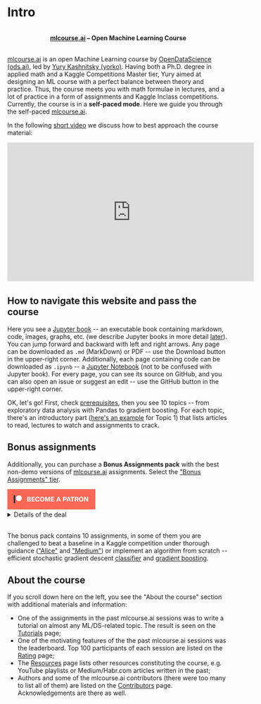 # Intro

```{figure} /_static/img/ods_stickers.jpg
```

**<center>[mlcourse.ai](https://mlcourse.ai) – Open Machine Learning Course** </center><br>



[mlcourse.ai](https://mlcourse.ai) is an open Machine Learning course by [OpenDataScience (ods.ai)](https://ods.ai/), led by [Yury Kashnitsky (yorko)](https://yorko.github.io/). Having both a Ph.D. degree in applied math and a Kaggle Competitions Master tier, Yury aimed at designing an ML course with a perfect balance between theory and practice. Thus, the course meets you with math formulae in lectures, and a lot of practice in a form of assignments and  Kaggle Inclass competitions. Currently, the course is in a **self-paced mode**. Here we guide you through the self-paced [mlcourse.ai](https://mlcourse.ai).

In the following [short video](https://youtu.be/CPlYV_DryEo) we discuss how to best approach the course material:

<p align="center">
	<iframe width="560" height="315" style='' src="https://www.youtube.com/embed/CPlYV_DryEo" title="YouTube video player" frameborder="0" allow="accelerometer; autoplay; clipboard-write; encrypted-media; gyroscope; picture-in-picture" allowfullscreen>
	</iframe>
</p>

## How to navigate this website and pass the course

Here you see a [Jupyter book](https://jupyterbook.org/intro.html) -- an executable book containing markdown, code, images, graphs, etc. (we describe Jupyter books in more detail [later](./prereqs/software_devops.html#jupyter-book)). You can jump forward and backward with left and right arrows. Any page can be downloaded as `.md` (MarkDown) or PDF -- use the Download button in the upper-right corner. Additionally, each page containing code can be downloaded as `.ipynb` -- a [Jupyter Notebook](https://jupyter.org) (not to be confused with Jupyter book). For every page, you can see its source on GitHub, and you can also open an issue or suggest an edit -- use the GitHub button in the upper-right corner.

OK, let's go! First, check [prerequisites](prereq_python), then you see 10 topics -- from exploratory data analysis with Pandas to gradient boosting. For each topic, there's an introductory part ([here's an example](topic01_intro) for Topic 1) that lists articles to read, lectures to watch and assignments to crack.

## Bonus assignments

Additionally, you can purchase a **Bonus Assignments pack** with the best non-demo versions of [mlcourse.ai](https://mlcourse.ai/) assignments. Select the ["Bonus Assignments" tier](https://www.patreon.com/ods_mlcourse).

<div class="row">
  <div class="col-md-8" markdown="1">
  <a href="https://www.patreon.com/ods_mlcourse">
         <img src="../_static/img/become_a_patron.png">
      </a>
  </div>
  <div class="col-md-4" markdown="1">
  <details>
  <summary>Details of the deal</summary>

mlcourse.ai is still in self-paced mode but we offer you Bonus Assignments with solutions for a contribution of $17/month. The idea is that you pay for ~1-5 months while studying the course materials, but a single contribution is still fine and opens your access to the bonus pack.

Note: the first payment is charged at the moment of joining the Tier Patreon, and the next payment is charged on the 1st day of the next month, thus it's better to purchase the pack in the 1st half of the month.

mlcourse.ai is never supposed to go fully monetized (it's created in the wonderful open ODS.ai community and will remain open and free) but it'd help to cover some operational costs, and Yury also put in quite some effort into assembling all the best assignments into one pack. Please note that unlike the rest of the course content, Bonus Assignments are copyrighted. Informally, Yury's fine if you share the pack with 2-3 friends but public sharing of the Bonus Assignments pack is prohibited.
</details>
  </div>
</div><br>

The bonus pack contains 10 assignments, in some of them you are challenged to beat a baseline in a Kaggle competition under thorough guidance (["Alice"](bonus04) and ["Medium"](bonus06)) or implement an algorithm from scratch -- efficient stochastic gradient descent [classifier](bonus08) and [gradient boosting](bonus10).

<!--
Below you can see the course program (click to enlarge).

- **Green** stands for basic content outlined in the articles;
- **Yellow** stands for videolectures;
- **Blue** stands for demo assignments;
- **Chocolate** stands for bonus assignments;
- **White** stands for additional content.

```{figure} /_static/program/program.svg
:name: course_program
:width: 600px
```-->

## About the course

If you scroll down here on the left, you see the "About the course" section with additional materials and information:

 - One of the assignments in the past mlcourse.ai sessions was to write a tutorial on almost any ML/DS-related topic. The result is seen on the [Tutorials](tutorials) page;
 - One of the motivating features of the the past mlcourse.ai sessions was the leaderboard. Top 100 participants of each session are listed on the [Rating](rating) page;
 - The [Resources](resources) page lists other resources constituting the course, e.g. YouTube playlists or Medium/Habr.com articles written in the past;
 - Authors and some of the mlcourse.ai contributors (there were too many to list all of them) are listed on the [Contributors](contributors) page. Acknowledgements are there as well.
